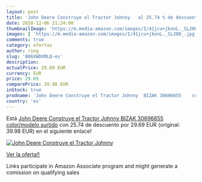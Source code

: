 ```yaml
---
layout: post
title: 'John Deere Construye el Tractor Johnny   al 25.74 % de descuento'
date: 2020-12-06 21:24:00
thumbnailImage: 'https://m.media-amazon.com/images/I/41jcu+jkonL._SL200_.jpg'
images: [ 'https://m.media-amazon.com/images/I/41jcu+jkonL._SL200_.jpg' ]
comments: true
category: ofertas
author: ring
slug: 'B06XWDXMLQ-es'
description:
actualPrice: 29.69 EUR
currency: EUR
price: 29.69
comparePrice: 39.98 EUR
inStock: true
prodname: 'John Deere Construye el Tractor Johnny  BIZAK 30696655    color/modelo surtido'
country: 'es'
---
```


Está [John Deere Construye el Tractor Johnny  BIZAK 30696655    color/modelo surtido](https://www.amazon.es/dp/B06XWDXMLQ/?tag=tolees-21) con 25.74 de descuento por 29.69 EUR (original: 39.98 EUR) en el siguiente enlace!

[![John Deere Construye el Tractor Johnny  ](https://m.media-amazon.com/images/I/41jcu+jkonL._SL200_.jpg)](https://www.amazon.es/dp/B06XWDXMLQ/?tag=tolees-21)

[Ver la oferta!!](https://www.amazon.es/dp/B06XWDXMLQ/?tag=tolees-21)

Links participate in Amazon Associate program and might generate a comission on qualifying sales


